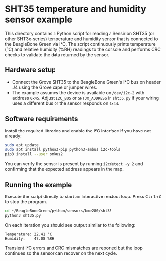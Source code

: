 # SHT35 temperature and humidity sensor example

This directory contains a Python script for reading a Sensirion SHT35 (or other SHT3x-series) temperature and humidity sensor that is connected to the BeagleBone Green via I²C. The script continuously prints temperature (°C) and relative humidity (%RH) readings to the console and performs CRC checks to validate the data returned by the sensor.

## Hardware setup

- Connect the Grove SHT35 to the BeagleBone Green's I²C bus on header J4 using the Grove cape or jumper wires.
- The example assumes the device is available on `/dev/i2c-2` with address `0x45`. Adjust `I2C_BUS` or `SHT3X_ADDRESS` in `sht35.py` if your wiring uses a different bus or the sensor responds on `0x44`.

## Software requirements

Install the required libraries and enable the I²C interface if you have not already:

```bash
sudo apt update
sudo apt install python3-pip python3-smbus i2c-tools
pip3 install --user smbus2
```

You can verify the sensor is present by running `i2cdetect -y 2` and confirming that the expected address appears in the map.

## Running the example

Execute the script directly to start an interactive readout loop. Press <kbd>Ctrl</kbd>+<kbd>C</kbd> to stop the program.

```bash
cd ~/BeagleBoneGreen/python/sensors/bme280/sht35
python3 sht35.py
```

On each iteration you should see output similar to the following:

```
Temperature: 22.41 °C
Humidity:    47.08 %RH
```

Transient I²C errors and CRC mismatches are reported but the loop continues so the sensor can recover on the next cycle.
